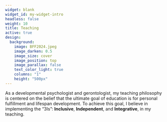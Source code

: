 ```yaml
---
widget: blank
widget_id: my-widget-intro
headless: false
weight: 10
title: Teaching
active: true
design:
  background:
    image: BFF2024.jpeg
    image_darken: 0.5
    image_size: cover
    image_position: top
    image_parallax: false
    text_color_light: true
    columns: "1"
    height: "500px"
---
```


As a developmental psychologist and gerontologist, my teaching philosophy is centered on the belief that the ultimate goal of education is for personal fulfillment and lifespan development. To achieve this goal, I believe in implementing the “3Is”: **Inclusive**, **Independent**, and **Integrative**, in my teaching.
